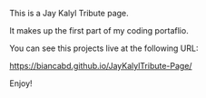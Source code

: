 This is a Jay Kalyl Tribute page.

It makes up the first part of my coding portaflio.

You can see this projects live at the following URL:

https://biancabd.github.io/JayKalylTribute-Page/

Enjoy!
